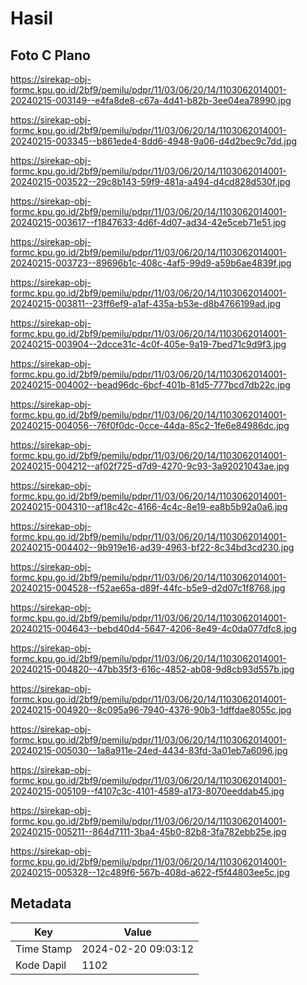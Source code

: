 # Hasil

## Foto C Plano

https://sirekap-obj-formc.kpu.go.id/2bf9/pemilu/pdpr/11/03/06/20/14/1103062014001-20240215-003149--e4fa8de8-c67a-4d41-b82b-3ee04ea78990.jpg

https://sirekap-obj-formc.kpu.go.id/2bf9/pemilu/pdpr/11/03/06/20/14/1103062014001-20240215-003345--b861ede4-8dd6-4948-9a06-d4d2bec9c7dd.jpg

https://sirekap-obj-formc.kpu.go.id/2bf9/pemilu/pdpr/11/03/06/20/14/1103062014001-20240215-003522--29c8b143-59f9-481a-a494-d4cd828d530f.jpg

https://sirekap-obj-formc.kpu.go.id/2bf9/pemilu/pdpr/11/03/06/20/14/1103062014001-20240215-003617--f1847633-4d6f-4d07-ad34-42e5ceb71e51.jpg

https://sirekap-obj-formc.kpu.go.id/2bf9/pemilu/pdpr/11/03/06/20/14/1103062014001-20240215-003723--89696b1c-408c-4af5-99d9-a59b6ae4839f.jpg

https://sirekap-obj-formc.kpu.go.id/2bf9/pemilu/pdpr/11/03/06/20/14/1103062014001-20240215-003811--23ff6ef9-a1af-435a-b53e-d8b4766199ad.jpg

https://sirekap-obj-formc.kpu.go.id/2bf9/pemilu/pdpr/11/03/06/20/14/1103062014001-20240215-003904--2dcce31c-4c0f-405e-9a19-7bed71c9d9f3.jpg

https://sirekap-obj-formc.kpu.go.id/2bf9/pemilu/pdpr/11/03/06/20/14/1103062014001-20240215-004002--bead96dc-6bcf-401b-81d5-777bcd7db22c.jpg

https://sirekap-obj-formc.kpu.go.id/2bf9/pemilu/pdpr/11/03/06/20/14/1103062014001-20240215-004056--76f0f0dc-0cce-44da-85c2-1fe6e84986dc.jpg

https://sirekap-obj-formc.kpu.go.id/2bf9/pemilu/pdpr/11/03/06/20/14/1103062014001-20240215-004212--af02f725-d7d9-4270-9c93-3a92021043ae.jpg

https://sirekap-obj-formc.kpu.go.id/2bf9/pemilu/pdpr/11/03/06/20/14/1103062014001-20240215-004310--af18c42c-4166-4c4c-8e19-ea8b5b92a0a6.jpg

https://sirekap-obj-formc.kpu.go.id/2bf9/pemilu/pdpr/11/03/06/20/14/1103062014001-20240215-004402--9b919e16-ad39-4963-bf22-8c34bd3cd230.jpg

https://sirekap-obj-formc.kpu.go.id/2bf9/pemilu/pdpr/11/03/06/20/14/1103062014001-20240215-004528--f52ae65a-d89f-44fc-b5e9-d2d07c1f8768.jpg

https://sirekap-obj-formc.kpu.go.id/2bf9/pemilu/pdpr/11/03/06/20/14/1103062014001-20240215-004643--bebd40d4-5647-4206-8e49-4c0da077dfc8.jpg

https://sirekap-obj-formc.kpu.go.id/2bf9/pemilu/pdpr/11/03/06/20/14/1103062014001-20240215-004820--47bb35f3-616c-4852-ab08-9d8cb93d557b.jpg

https://sirekap-obj-formc.kpu.go.id/2bf9/pemilu/pdpr/11/03/06/20/14/1103062014001-20240215-004920--8c095a96-7940-4376-90b3-1dffdae8055c.jpg

https://sirekap-obj-formc.kpu.go.id/2bf9/pemilu/pdpr/11/03/06/20/14/1103062014001-20240215-005030--1a8a911e-24ed-4434-83fd-3a01eb7a6096.jpg

https://sirekap-obj-formc.kpu.go.id/2bf9/pemilu/pdpr/11/03/06/20/14/1103062014001-20240215-005109--f4107c3c-4101-4589-a173-8070eeddab45.jpg

https://sirekap-obj-formc.kpu.go.id/2bf9/pemilu/pdpr/11/03/06/20/14/1103062014001-20240215-005211--864d7111-3ba4-45b0-82b8-3fa782ebb25e.jpg

https://sirekap-obj-formc.kpu.go.id/2bf9/pemilu/pdpr/11/03/06/20/14/1103062014001-20240215-005328--12c489f6-567b-408d-a622-f5f44803ee5c.jpg


## Metadata

| Key        | Value               |
| ---------- | ------------------- |
| Time Stamp | 2024-02-20 09:03:12 |
| Kode Dapil | 1102                |



